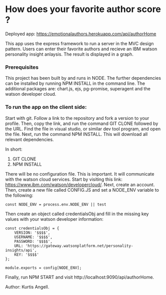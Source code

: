 # How does your favorite author score ?

Deployed app: https://emotionalauthors.herokuapp.com/api/authorHome

This app uses the express framework to run a server in the MVC design pattern. Users can enter their favorite authors and recieve an IBM watson personality insight anlaysis. The result is displayed in a graph.

### Prerequisites

This project has been built by and runs in NODE. The further dependencies can be installed by running NPM INSTALL in the command line. The additional packages are: chart.js, ejs, pg-promise, superagent and the watson developer cloud.

### To run the app on the client side:

Start with git. Follow a link to the repository and fork a version to your profile. Then, copy the link, and run the command GIT CLONE followed by the URL. Find the file in visual studio, or similar dev tool program, and open the file. Next, run the command NPM INSTALL. This will download all relevant dependencies.

In short:

1. GIT CLONE <URL>
2. NPM INSTALL

There will be no configuration file. This is important. It will communicate with the watson cloud services. Start by visiting this link: https://www.ibm.com/watson/developercloud/. Next, create an account. Then, create a new file called CONFIG.JS and set a NODE_ENV variable to the following:

`const NODE_ENV = process.env.NODE_ENV || test`

Then create an object called credentialsObj and fill in the missing key values with your watson developer information:

```
const credentialsObj = {
    VERSION: '$$$$',
    USERNAME: '$$$$',
    PASSWORD: '$$$$',
    URL: 'https://gateway.watsonplatform.net/personality-insights/api',
    KEY: '$$$$'
};

module.exports = config[NODE_ENV];
```

Finally, run NPM START and visit http://localhost:9090/api/authorHome.

Author: Kurtis Angell.
